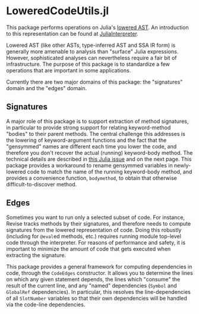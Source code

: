 # LoweredCodeUtils.jl

This package performs operations on Julia's [lowered AST](https://docs.julialang.org/en/latest/devdocs/ast/).
An introduction to this representation can be found at [JuliaInterpreter](https://juliadebug.github.io/JuliaInterpreter.jl/stable/).

Lowered AST (like other ASTs, type-inferred AST and SSA IR form) is generally more amenable to analysis than "surface" Julia expressions.
However, sophisticated analyses can nevertheless require a fair bit of infrastructure.
The purpose of this package is to standardize a few operations that are important in some applications.

Currently there are two major domains of this package: the "signatures" domain and the "edges" domain.

## Signatures

A major role of this package is to support extraction of method signatures, in particular to provide strong support for relating keyword-method "bodies" to their parent methods.
The central challenge this addresses is the lowering of keyword-argument functions and the fact that the "gensymmed" names are different each time you lower the code, and therefore you don't recover the actual (running) keyword-body method.
The technical details are described in [this Julia issue](https://github.com/JuliaLang/julia/issues/30908) and on the next page.
This package provides a workaround to rename gensymmed variables in newly-lowered code to match the name of the running keyword-body method, and provides a convenience function, `bodymethod`, to
obtain that otherwise difficult-to-discover method.



## Edges

Sometimes you want to run only a selected subset of code. For instance, Revise tracks methods
by their signatures, and therefore needs to compute signatures from the lowered representation of code.
Doing this robustly (including for `@eval`ed methods, etc.) requires running module top-level
code through the interpreter.
For reasons of performance and safety, it is important to minimize the amount of code that gets executed when extracting the signature.

This package provides a general framework for computing dependencies in code, through the `CodeEdges` constructor. It allows you to determine the lines on which any given statement depends, the lines which "consume" the result of the current line, and any "named" dependencies (`Symbol` and `GlobalRef` dependencies).
In particular, this resolves the line-dependencies of all `SlotNumber` variables so that their own dependencies will be handled via the code-line dependencies.
